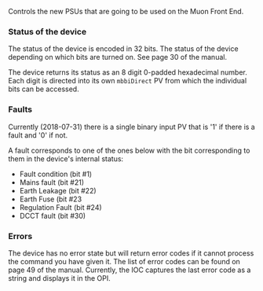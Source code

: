 Controls the new PSUs that are going to be used on the Muon Front End.

### Status of the device

The status of the device is encoded in 32 bits. The status of the device depending on which bits are turned on. See page 30 of the manual. 

The device returns its status as an 8 digit 0-padded hexadecimal number. Each digit is directed into its own `mbbiDirect` PV from which the individual bits can be accessed.

### Faults

Currently (2018-07-31) there is a single binary input PV that is '1' if there is a fault and '0' if not. 

A fault corresponds to one of the ones below with the bit corresponding to them in the device's internal status:
- Fault condition (bit #1)
- Mains fault (bit #21)
- Earth Leakage (bit #22)
- Earth Fuse (bit #23
- Regulation Fault (bit #24)
- DCCT fault (bit #30)

### Errors

The device has no error state but will return error codes if it cannot process the command you have given it. The list of error codes can be found on page 49 of the manual. Currently, the IOC captures the last error code as a string and displays it in the OPI.